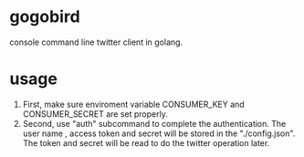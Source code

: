 # gogobird
console command line twitter client in golang.

# usage
1. First, make sure enviroment variable CONSUMER_KEY and CONSUMER_SECRET are set properly.
2. Second, use "auth" subcommand to complete the authentication. The user name , access token and secret will be stored in the "./config.json". The token and secret will be read to do the twitter operation later.
